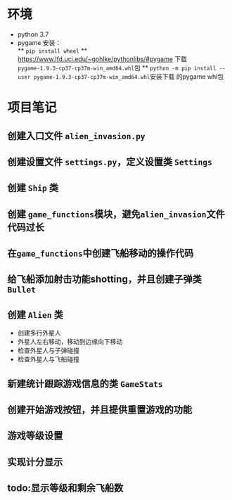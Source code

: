 # 环境
* python 3.7
* pygame 安装：  
  ** ``pip install wheel``
  ** https://www.lfd.uci.edu/~gohlke/pythonlibs/#pygame 下载 ``pygame‑1.9.3‑cp37‑cp37m‑win_amd64.whl``包
  ** ``python -m pip install --user pygame‑1.9.3‑cp37‑cp37m‑win_amd64.whl``安装下载 的pygame whl包

# 项目笔记
## 创建入口文件 `alien_invasion.py`
## 创建设置文件 `settings.py`，定义设置类 `Settings`
## 创建 `Ship` 类

## 创建 `game_functions`模块，避免`alien_invasion`文件代码过长

## 在`game_functions`中创建飞船移动的操作代码

## 给飞船添加射击功能shotting，并且创建子弹类 `Bullet`

## 创建 `Alien` 类
* 创建多行外星人
* 外星人左右移动，移动到边缘向下移动
* 检查外星人与子弹碰撞
* 检查外星人与飞船碰撞

## 新建统计跟踪游戏信息的类 `GameStats`

## 创建开始游戏按钮，并且提供重置游戏的功能
## 游戏等级设置
## 实现计分显示

## todo:显示等级和剩余飞船数
